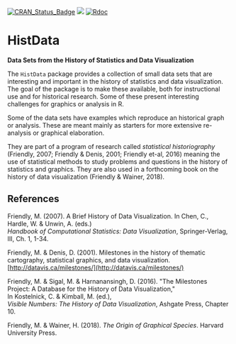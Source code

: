 [![CRAN_Status_Badge](http://www.r-pkg.org/badges/version/HistData)](https://cran.r-project.org/package=HistData)
[![](http://cranlogs.r-pkg.org/badges/grand-total/HistData)](https://cran.r-project.org/package=HistData)
[![Rdoc](http://www.rdocumentation.org/badges/version/HistData)](http://www.rdocumentation.org/packages/HistData)

# HistData

**Data Sets from the History of Statistics and Data Visualization**

The `HistData` package provides a collection of small data sets
that are interesting and important in the history of statistics and data
visualization. The goal of the package is to make these available, both for
instructional use and for historical research. Some of these present interesting
challenges for graphics or analysis in R.

Some of the data sets have examples which reproduce an historical graph or analysis.
These are meant mainly as starters for more extensive re-analysis or graphical
elaboration. 

They are part of a program of research called *statistical historiography*
(Friendly, 2007; Friendly & Denis, 2001; Friendly et-al, 2016)
meaning the use of statistical methods to study problems and questions in the
history of statistics and graphics. They are also used in a forthcoming book on the history
of data visualization (Friendly & Wainer, 2018).

## References

Friendly, M. (2007). A Brief History of Data Visualization.
In Chen, C., Hardle, W. & Unwin, A. (eds.)  
*Handbook of Computational Statistics: Data Visualization*, Springer-Verlag, III, Ch. 1, 1-34.

Friendly, M. & Denis, D. (2001).
Milestones in the history of thematic cartography, statistical graphics, and data visualization.
[http://datavis.ca/milestones/](http://datavis.ca/milestones/)

Friendly, M. & Sigal, M. & Harnanansingh, D. (2016).
"The Milestones Project: A Database for the History of Data Visualization,"  
In Kostelnick, C. & Kimball, M. (ed.),  
*Visible Numbers: The History of Data Visualization*, Ashgate Press, Chapter 10.

Friendly, M. & Wainer, H. (2018). *The Origin of Graphical Species*.
Harvard University Press.

